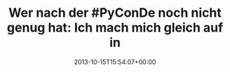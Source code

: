 ---
retweeted: false
source: <a href="http://twitter.com" rel="nofollow">Twitter Web Client</a>
entities:
  hashtags:
  - text: PyConDe
    indices:
    - '13'
    - '21'
  - text: cgnwebperf
    indices:
    - '92'
    - '103'
  symbols: []
  user_mentions:
  - name: Home Office Cologne
    screen_name: HomeOfficeCGN
    indices:
    - '73'
    - '87'
    id_str: '915642529'
    id: '915642529'
  urls: []
display_text_range:
- '0'
- '103'
favorite_count: '0'
id_str: '390143556553150464'
truncated: false
retweet_count: '0'
id: '390143556553150464'
created_at: Tue Oct 15 15:54:07 +0000 2013
favorited: false
full_text: 'Wer nach der #PyConDe noch nicht genug hat: Ich mach mich gleich auf ins
  [@HomeOfficeCGN](https://twitter.com/HomeOfficeCGN) zur #cgnwebperf'
lang: de
tags:
- PyConDe
- cgnwebperf
- pesos/twitter
date: '2013-10-15T15:54:07+00:00'
src: https://twitter.com/bascht/status/390143556553150464
original_url: https://twitter.com/bascht/status/390143556553150464
type: twitter_tweet
text: 'Wer nach der #PyConDe noch nicht genug hat: Ich mach mich gleich auf ins [@HomeOfficeCGN](https://twitter.com/HomeOfficeCGN)
  zur #cgnwebperf'
title: 'Wer nach der #PyConDe noch nicht genug hat: Ich mach mich gleich auf in'

---